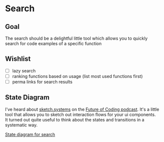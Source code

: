 # Search

## Goal

The search should be a delightful little tool which allows you to quickly search for code examples of a specific function

## Wishlist
- [ ] lazy search
- [ ] ranking functions based on usage (list most used functions first)
- [ ] perma links for search results

## State Diagram

I've heard about [sketch.systems](https://sketch.systems/) on the [Future of Coding podcast](http://futureofcoding.org/episodes/25).
It's a little tool that allows you to sketch out interaction flows for your ui components. It turned out quite useful to think about the states and transitions in a systematic way.

[State diagram for search](https://sketch.systems/paulsonnentag/sketch/1627b6cbb0ea8a652fab813e6b9e851a)